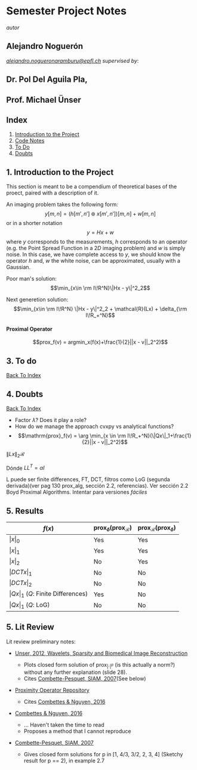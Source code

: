 # Semester Project Notes
*autor*
## Alejandro Noguerón
*alejandro.nogueronaramburu@epfl.ch*
*supervised by*:
## Dr. Pol Del Aguila Pla,
## Prof. Michael Ünser

## <a name="Index"></a> Index
1. [Introduction to the Project](#1.Intro)
2. [Code Notes](#2.Code)
3. [To Do](#3.Todo)
4. [Doubts](#3.TDoubts)

## <a name="1.Intro"></a> 1. Introduction to the Project

This section is meant to be a compendium of theoretical bases of the proect, paired with a description of it. 

An imaging problem takes the following form:
$$y[m, n] = (h[m', n']\circledast x[m', n'])[m, n] + w[m, n]$$
or in a shorter notation
$$y = Hx + w$$ 
where $y$ corresponds to the measurements, $h$ corresponds to an operator (e.g. the Point Spread Function in a $2D$ imaging problem) and *w* is simply noise. In this case, we have complete access to $y$, we should know the operator $h$ and, $w$ the white noise, can be approximated, usually with a Gaussian.  

Poor man's solution:
$$\min_{x\in \rm I\!R^N}\|Hx - y\|^2_2$$

Next generetion solution:
$$\min_{x\in \rm I\!R^N} \|Hx - y\|^2_2 + \mathcal{R}(Lx) + \delta_{\rm I\!R_+^N}$$

#### Proximal Operator
$$prox_f(v) = argmin_x(f(x)+\frac{1}{2}||x - v||_2^2)$$

## <a name="3.Todo"></a> 3. To do 
[Back To Index](#Index)


## <a name="4.Doubts"></a> 4. Doubts 
[Back To Index](#Index)

* Factor $\lambda$? Does it play a role?
* How do we manage the approach cvxpy vs analytical functions?
* $$\mathrm{prox}_f(v) = \arg \min_{x \in \rm I\!R_+^N}(\|Qx\|_1+\frac{1}{2}||x - v||_2^2)$$



$\|Lx\|_2 \mathcal{R}$

Dónde $LL^T = \alpha I$ 

L puede ser finite differences, FT, DCT, filtros como LoG (segunda derivada)(ver pag 130 prox_alg, sección 2.2, referencias). Ver sección 2.2 Boyd Proximal Algorithms. Intentar para versiones *fáciles*


## <a name="4.Results"></a> 5. Results 

| $f(x)$ |  $\mathrm{prox}_{\delta}(\mathrm{prox}_{\mathcal{R}})$  | $\mathrm{prox}_{\mathcal{R}}(\mathrm{prox}_{\delta})$ |
|----------|-------------|------|
| $\|x\|_0$ |  Yes | Yes |
| $\|x\|_1$ |  Yes | Yes |
| $\|x\|_2$ |    No   |   Yes |
| $\|DCTx\|_1$ | No |    No |
| $\|DCTx\|_2$ | No |    No |
| $\|Qx\|_1$ ($Q$: Finite Differences) | Yes |  No |
| $\|Qx\|_1$ ($Q$: LoG) | No |  No |

## <a name="4.Results"></a> 5. Lit Review

Lit review preliminary notes:

* [Unser, 2012, Wavelets, Sparsity and Biomedical Image Reconstruction](http://bigwww.epfl.ch/tutorials/unser_wavelets_sparsity2012.pdf)
    - Plots closed form solution of $\mathrm{prox}_{|\cdot|^p}$ (is this actually a norm?) without any further explanation (slide 28). 
    - Cites [Combette-Pesquet, SIAM, 2007](https://epubs.siam.org/doi/pdf/10.1137/060669498)(See below)
    
* [Proximity Operator Repository](http://proximity-operator.net/scalarfunctions.html)
    - Cites [Combettes & Nguyen, 2016](https://arxiv.org/abs/1505.00362)
    
* [Combettes & Nguyen, 2016](https://arxiv.org/abs/1505.00362)
    - ... Haven't taken the time to read 
    - Proposes a method that I cannot reproduce

* [Combette-Pesquet, SIAM, 2007](https://epubs.siam.org/doi/pdf/10.1137/060669498)
     - Gives closed form solutions for p in [1, 4/3, 3/2, 2, 3, 4] (Sketchy result for p == 2), in example 2.7
     
     
